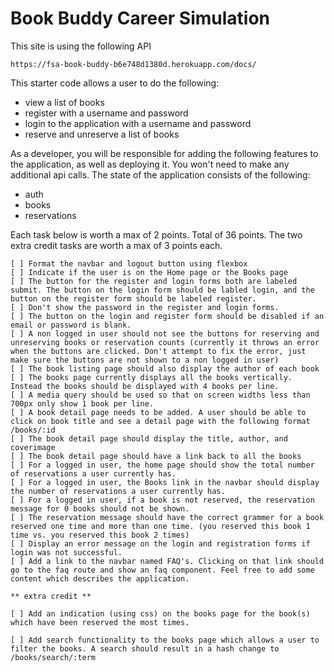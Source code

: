 # Book Buddy Career Simulation

This site is using the following API

```
https://fsa-book-buddy-b6e748d1380d.herokuapp.com/docs/
```

This starter code allows a user to do the following:

- view a list of books
- register with a username and password
- login to the application with a username and password
- reserve and unreserve a list of books 

As a developer, you will be responsible for adding the following features to the application, as well as deploying it. You won't need to make any additional api calls. The state of the application consists of the following:
  - auth
  - books
  - reservations

Each task below is worth a max of 2 points. Total of 36 points. The two extra credit tasks are worth a max of 3 points each. 

```
[ ] Format the navbar and logout button using flexbox
[ ] Indicate if the user is on the Home page or the Books page
[ ] The button for the register and login forms both are labeled submit. The button on the login form should be labled login, and the button on the register form should be labeled register.
[ ] Don't show the password in the register and login forms.
[ ] The button on the login and register form should be disabled if an email or password is blank.
[ ] A non logged in user should not see the buttons for reserving and unreserving books or reservation counts (currently it throws an error when the buttons are clicked. Don't attempt to fix the error, just make sure the buttons are not shown to a non logged in user)
[ ] The book listing page should also display the author of each book
[ ] The books page currently displays all the books vertically. Instead the books should be displayed with 4 books per line.
[ ] A media query should be used so that on screen widths less than 700px only show 1 book per line.
[ ] A book detail page needs to be added. A user should be able to click on book title and see a detail page with the following format /books/:id
[ ] The book detail page should display the title, author, and coverimage
[ ] The book detail page should have a link back to all the books
[ ] For a logged in user, the home page should show the total number of reservations a user currently has.
[ ] For a logged in user, the Books link in the navbar should display the number of reservations a user currently has.
[ ] For a logged in user, if a book is not reserved, the reservation message for 0 books should not be shown.
[ ] The reservation message should have the correct grammer for a book reserved one time and more than one time. (you reserved this book 1 time vs. you reserved this book 2 times)
[ ] Display an error message on the login and registration forms if login was not successful.
[ ] Add a link to the navbar named FAQ's. Clicking on that link should go to the faq route and show an faq component. Feel free to add some content which describes the application.

** extra credit **

[ ] Add an indication (using css) on the books page for the book(s) which have been reserved the most times.

[ ] Add search functionality to the books page which allows a user to filter the books. A search should result in a hash change to /books/search/:term
```
